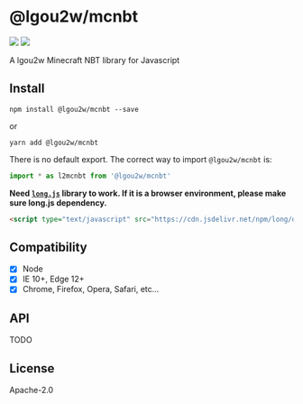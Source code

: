 # @lgou2w/mcnbt

<p>
<a href="https://www.npmjs.com/package/@lgou2w/mcnbt"><img src="https://img.shields.io/npm/v/@lgou2w/mcnbt?logo=npm&style=flat-square" /></a>
<a href="https://github.com/lgou2w/l2mc.js/blob/master/LICENSE"><img src="https://img.shields.io/npm/l/l2nbt?logo=apache&style=flat-square" /></a>
</p>

A lgou2w Minecraft NBT library for Javascript

## Install

```
npm install @lgou2w/mcnbt --save
```

or

```
yarn add @lgou2w/mcnbt
```

There is no default export. The correct way to import `@lgou2w/mcnbt` is:

```javascript
import * as l2mcnbt from '@lgou2w/mcnbt'
```

**Need [`long.js`](https://github.com/dcodeIO/long.js) library to work. If it is a browser environment, please make sure long.js dependency.**

```html
<script type="text/javascript" src="https://cdn.jsdelivr.net/npm/long/dist/long.js"></script>
```

## Compatibility

- [x] Node
- [x] IE 10+, Edge 12+
- [x] Chrome, Firefox, Opera, Safari, etc...

## API

TODO

## License

Apache-2.0

